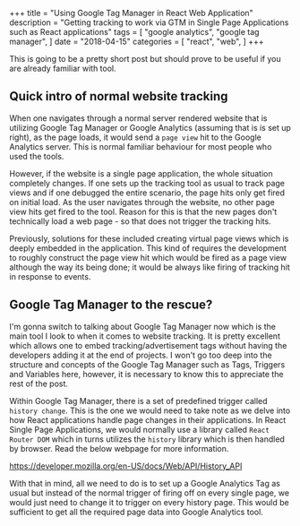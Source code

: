 +++
title = "Using Google Tag Manager in React Web Application"
description = "Getting tracking to work via GTM in Single Page Applications such as React applications"
tags = [
    "google analytics",
    "google tag manager",
]
date = "2018-04-15"
categories = [
    "react",
    "web",
]
+++

This is going to be a pretty short post but should prove to be useful if you are already familiar with tool.

## Quick intro of normal website tracking

When one navigates through a normal server rendered website that is utilizing Google Tag Manager or Google Analytics (assuming that is is set up right), as the page loads, it would send a `page view` hit to the Google Analytics server. This is normal familiar behaviour for most people who used the tools.

However, if the website is a single page application, the whole situation completely changes. If one sets up the tracking tool as usual to track page views and if one debugged the entire scenario, the page hits only get fired on initial load. As the user navigates through the website, no other page view hits get fired to the tool. Reason for this is that the new pages don't technically load a web page - so that does not trigger the tracking hits.

Previously, solutions for these included creating virtual page views which is deeply embedded in the application. This kind of requires the development to roughly construct the page view hit which would be fired as a page view although the way its being done; it would be always like firing of tracking hit in response to events.

## Google Tag Manager to the rescue?

I'm gonna switch to talking about Google Tag Manager now which is the main tool I look to when it comes to website tracking. It is pretty excellent which allows one to embed tracking/advertisement tags without having the developers adding it at the end of projects. I won't go too deep into the structure and concepts of the Google Tag Manager such as Tags, Triggers and Variables here, however, it is necessary to know this to appreciate the rest of the post.

Within Google Tag Manager, there is a set of predefined trigger called `history change`. This is the one we would need to take note as we delve into how React applications handle page changes in their applications. In React Single Page Applications, we would normally use a library called `React Router DOM` which in turns utilizes the `history` library which is then handled by browser. Read the below webpage for more information.

https://developer.mozilla.org/en-US/docs/Web/API/History_API  

With that in mind, all we need to do is to set up a Google Analytics Tag as usual but instead of the normal trigger of firing off on every single page, we would just need to change it to trigger on every history page. This would be sufficient to get all the required page data into Google Analytics tool.

